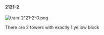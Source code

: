 #### 2121-2
![train-2121-2-0.png](https://github.com/lil-lab/nlvr/raw/master/nlvr/train/images/37/train-2121-2-0.png "train-2121-2-0.png")

There are 2 towers with exactly 1 yellow block